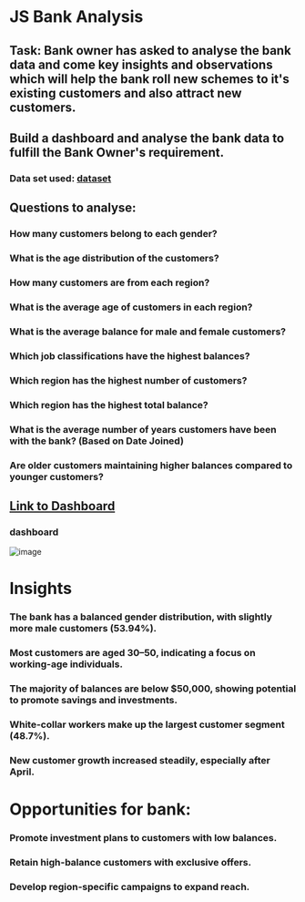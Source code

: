 # JS Bank Analysis
## Task: Bank owner has asked to analyse the bank data and come key insights and observations which will help the bank roll new schemes to it's existing customers and also attract new customers. 
## Build a dashboard and analyse the bank data to fulfill the Bank Owner's requirement.
### Data set used: <a href="JS Bank Data.xlsx"/>dataset</a>
## Questions to analyse:
### How many customers belong to each gender?
### What is the age distribution of the customers?
### How many customers are from each region?
### What is the average age of customers in each region?
### What is the average balance for male and female customers?
### Which job classifications have the highest balances?
### Which region has the highest number of customers?
### Which region has the highest total balance?
### What is the average number of years customers have been with the bank? (Based on Date Joined)
### Are older customers maintaining higher balances compared to younger customers?
## <a href="https://github.com/lumeenabdul/JS-Bank-dashboard.git">Link to Dashboard</a>
### dashboard
![image](https://github.com/user-attachments/assets/35dc184a-fe48-4e64-8d49-eae3ac7f6bbc)
# Insights
### The bank has a balanced gender distribution, with slightly more male customers (53.94%).
### Most customers are aged 30–50, indicating a focus on working-age individuals.
### The majority of balances are below $50,000, showing potential to promote savings and investments.
### White-collar workers make up the largest customer segment (48.7%).
### New customer growth increased steadily, especially after April.
# Opportunities for bank:
### Promote investment plans to customers with low balances.
### Retain high-balance customers with exclusive offers.
### Develop region-specific campaigns to expand reach.
